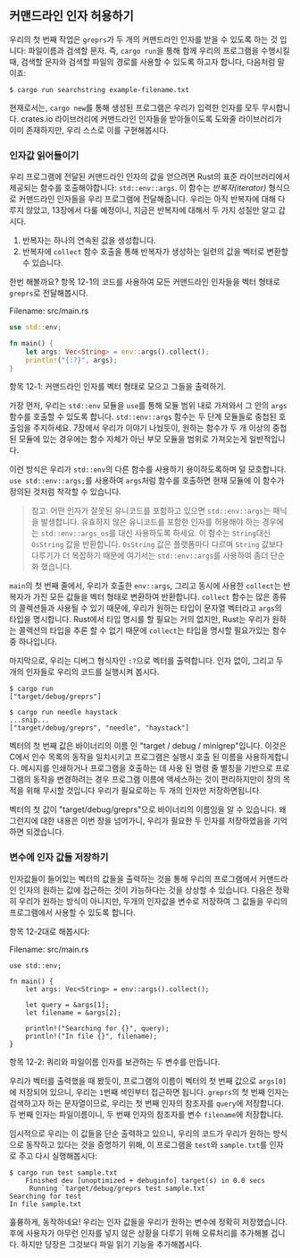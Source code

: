 ## 커맨드라인 인자 허용하기

우리의 첫 번째 작업은 `greprs`가 두 개의 커맨드라인 인자를 받을 수 있도록 하는 것 입니다: 파일이름과 검색할 문자.
즉, `cargo run`을 통해 함께 우리의 프로그램을 수행시킬 때, 검색할 문자와 검색할 파일의 경로를 사용할 수 있도록
하고자 합니다, 다음처럼 말이죠:
 

```text
$ cargo run searchstring example-filename.txt
```

현재로서는, `cargo new`를 통해 생성된 프로그램은 우리가 입력한 인자를 모두 무시합니다. crates.io 라이브러리에
커맨드라인 인자들을 받아들이도록 도와줄 라이브러리가 이미 존재하지만, 우리 스스로 이를 구현해봅시다. 

### 인자값 읽어들이기 

우리 프로그램에 전달된 커맨드라인 인자의 값을 얻으려면 Rust의 표준 라이브러리에서 제공되는 함수를 호출해야합니다:
`std::env::args`. 이 함수는 *반복자(iterator)* 형식으로 커맨드라인 인자들을 우리 프로그램에 전달해줍니다.
우리는 아직 반복자에 대해 다루지 않았고, 13장에서 다룰 예정이니, 지금은 반복자에 대해서 두 가지 성질만 알고 갑시다. 
 
1. 반복자는 하나의 연속된 값을 생성합니다. 
2. 반복자에 `collect` 함수 호출을 통해 반복자가 생성하는 일련의 값을 벡터로 변환할 수 있습니다.

한번 해볼까요? 항목 12-1의 코드를 사용하여 모든 커맨드라인 인자들을 벡터 형태로 `greprs`로 전달해봅시다.

<span class="filename">Filename: src/main.rs</span>

```rust
use std::env;

fn main() {
    let args: Vec<String> = env::args().collect();
    println!("{:?}", args);
}
```

항목 12-1: 커맨드라인 인자를 벡터 형태로 모으고 그들을 출력하기.

가장 먼저, 우리는 `std::env` 모듈을 `use`를 통해 모듈 범위 내로 가져와서 그 안의 `args` 함수를 호출할 수
있도록 합니다. `std::env::args` 함수는 두 단계 모듈들로 중첩된 호출임을 주지하세요. 7장에서 우리가 이야기
나눴듯이, 원하는 함수가 두 개 이상의 중첩된 모듈에 있는 경우에는 함수 자체가 아닌 부모 모듈을 범위로 가져오는게
일반적입니다. 
 

이런 방식은 우리가 `std::env`의 다른 함수를 사용하기 용이하도록하며 덜 모호합니다. `use std::env::args;`를
사용하여 `args`처럼 함수를 호출하면 현재 모듈에 이 함수가 정의된 것처럼 착각할 수 있습니다. 

> 참고: 어떤 인자가 잘못된 유니코드를 포함하고 있으면 `std::env::args`는 패닉을 발생합니다. 유효하지 않은
> 유니코드를 포함한 인자를 허용해야 하는 경우에는 `std::env::args_os`를 대신 사용하도록 하세요. 이 함수는
> `String`대신 `OsString` 값을 반환합니다. `OsString` 값은 플랫폼마다 다르며 `String` 값보다 다루기가
> 더 복잡하기 때문에 여기서는 `std::env::args`를 사용하여 좀더 단순화 했습니다.

`main`의 첫 번째 줄에서, 우리가 호출한 `env::args`, 그리고 동시에 사용한 `collect`는 반복자가 가진 모든
값들을 벡터 형태로 변환하여 반환합니다. `collect` 함수는 많은 종류의 콜렉션들과 사용될 수 있기 때문에, 우리가
원하는 타입이 문자열 벡터라고 `args`의 타입을 명시합니다. Rust에서 타입 명시를 할 필요는 거의 없지만, Rust는
우리가 원하는 콜렉션의 타입을 추론 할 수 없기 때문에 `collect`는 타입을 명시할 필요가있는 함수 중 하나입니다. 
 

마지막으로, 우리는 디버그 형식자인 `:?`으로 벡터를 출력합니다. 인자 없이, 그리고 두 개의 인자들로 우리의 코드를
실행시켜 봅시다. 

```text
$ cargo run
["target/debug/greprs"]

$ cargo run needle haystack
...snip...
["target/debug/greprs", "needle", "haystack"]
```

벡터의 첫 번째 값은 바이너리의 이름 인 "target / debug / minigrep"입니다. 이것은 C에서 인수 목록의 동작을
일치시키고 프로그램은 실행시 호출 된 이름을 사용하게합니다. 메시지를 인쇄하거나 프로그램을 호출하는 데 사용 된 명령 줄 별칭을 기반으로 프로그램의 동작을 변경하려는 경우 프로그램 이름에 액세스하는 것이 편리하지만이 장의 목적을 위해 무시할
것입니다 우리가 필요로하는 두 개의 인자만 저장하면됩니다.
 

벡터의 첫 값이 "target/debug/greprs"으로 바이너리의 이름임을 알 수 있습니다. 왜 그런지에 대한 내용은 이번 장을
넘어가니, 우리가 필요한 두 인자를 저장하였음을 기억하면 되겠습니다.

### 변수에 인자 값들 저장하기

인자값들이 들어있는 벡터의 값들을 출력하는 것을 통해 우리의 프로그램에서 커맨드라인 인자의 원하는 값에 접근하는 것이
가능하다는 것을 상상할 수 있습니다. 다음은 정확히 우리가 원하는 방식이 아니지만, 두개의 인자값을 변수로 저장하여 그
값들을 우리의 프로그램에서 사용할 수 있도록 합니다. 
 
항목 12-2대로 해봅시다:

<span class="filename">Filename: src/main.rs</span>

```rust,should_panic
use std::env;

fn main() {
    let args: Vec<String> = env::args().collect();

    let query = &args[1];
    let filename = &args[2];

    println!("Searching for {}", query);
    println!("In file {}", filename);
}
```

항목 12-2: 쿼리와 파일이름 인자를 보관하는 두 변수를 만듭니다. 

우리가 벡터를 출력했을 때 봤듯이, 프로그램의 이름이 벡터의 첫 번째 값으로 `args[0]`에 저장되어 있으니, 우리는
`1`번째 색인부터 접근하면 됩니다. `greprs`의 첫 번째 인자는 검색하고자 하는 문자열이므로, 우리는 첫 번째 인자의
참조자를 `query`에 저장합니다. 두 번째 인자는 파일이름이니, 두 번째 인자의 참조자를 변수 `filename`에 저장합니다. 
 

임시적으로 우리는 이 값들을 단순 출력하고 있으니, 우리의 코드가 우리가 원하는 방식으로 동작하고 있다는 것을 증명하기
위해, 이 프로그램을 `test`와 `sample.txt`를 인자로 주고 다시 실행해봅시다:

```text
$ cargo run test sample.txt
    Finished dev [unoptimized + debuginfo] target(s) in 0.0 secs
     Running `target/debug/greprs test sample.txt`
Searching for test
In file sample.txt
```

훌륭하게, 동작하네요! 우리는 인자 값들을 우리가 원하는 변수에 정확히 저장했습니다. 후에 사용자가 아무런 인자를 넣지 않은
상황을 다루기 위해 오류처리를 추가해볼 겁니다. 하지만 당장은 그것보다 파일 읽기 기능을 추가해봅시다.

<!-- 업데이트된 원본:
## Accepting Command Line Arguments

Let’s create a new project with, as always, `cargo new`. We’ll call our project
`minigrep` to distinguish it from the `grep` tool that you might already have
on your system.

```text
$ cargo new --bin minigrep
     Created binary (application) `minigrep` project
$ cd minigrep
```

The first task is to make `minigrep` accept its two command line arguments: the
filename and a string to search for. That is, we want to be able to run our
program with `cargo run`, a string to search for, and a path to a file to
search in, like so:

```text
$ cargo run searchstring example-filename.txt
```

Right now, the program generated by `cargo new` cannot process arguments we
give it. Some existing libraries on [Crates.io](https://crates.io/) can help
with writing a program that accepts command line arguments, but because you’re
just learning this concept, let’s implement this capability ourselves.

### Reading the Argument Values

To enable `minigrep` to read the values of command line arguments we pass to
it, we’ll need a function provided in Rust’s standard library, which is
`std::env::args`. This function returns an *iterator* of the command line
arguments that were given to `minigrep`. We haven’t discussed iterators yet
(we’ll cover them fully in Chapter 13), but for now, you only need to know two
details about iterators: iterators produce a series of values, and we can call
the `collect` method on an iterator to turn it into a collection, such as a
vector, containing all the elements the iterator produces.

Use the code in Listing 12-1 to allow your `minigrep` program to read any
command line arguments passed to it and then collect the values into a vector:

<span class="filename">Filename: src/main.rs</span>

```rust
use std::env;

fn main() {
    let args: Vec<String> = env::args().collect();
    println!("{:?}", args);
}
```

<span class="caption">Listing 12-1: Collecting the command line arguments into
a vector and printing them</span>

First, we bring the `std::env` module into scope with a `use` statement so we
can use its `args` function. Notice that the `std::env::args` function is
nested in two levels of modules. As we discussed in Chapter 7, in cases where
the desired function is nested in more than one module, it’s conventional to
bring the parent module into scope rather than the function. By doing so, we
can easily use other functions from `std::env`. It’s also less ambiguous than
adding `use std::env::args` and then calling the function with just `args`,
because `args` might easily be mistaken for a function that’s defined in the
current module.

> ### The `args` Function and Invalid Unicode
>
> Note that `std::env::args` will panic if any argument contains invalid
> Unicode. If your program needs to accept arguments containing invalid
> Unicode, use `std::env::args_os` instead. That function returns an iterator
> that produces `OsString` values instead of `String` values. We’ve chosen to
> use `std::env::args` here for simplicity, because `OsString` values differ
> per platform and are more complex to work with than `String` values.

On the first line of `main`, we call `env::args`, and we immediately use
`collect` to turn the iterator into a vector containing all the values produced
by the iterator. We can use the `collect` function to create many kinds of
collections, so we explicitly annotate the type of `args` to specify that we
want a vector of strings. Although we very rarely need to annotate types in
Rust, `collect` is one function you do often need to annotate because Rust
isn’t able to infer the kind of collection you want.

Finally, we print the vector using the debug formatter, `:?`. Let’s try running
the code first with no arguments and then with two arguments:

```text
$ cargo run
--snip--
["target/debug/minigrep"]

$ cargo run needle haystack
--snip--
["target/debug/minigrep", "needle", "haystack"]
```

Notice that the first value in the vector is `"target/debug/minigrep"`, which
is the name of our binary. This matches the behavior of the arguments list in
C, letting programs use the name by which they were invoked in their execution.
It’s often convenient to have access to the program name in case you want to
print it in messages or change behavior of the program based on what command
line alias was used to invoke the program. But for the purposes of this
chapter, we’ll ignore it and save only the two arguments we need.

### Saving the Argument Values in Variables

Printing the value of the vector of arguments illustrated that the program is
able to access the values specified as command line arguments. Now we need to
save the values of the two arguments in variables so we can use the values
throughout the rest of the program. We do that in Listing 12-2:

<span class="filename">Filename: src/main.rs</span>

```rust,should_panic
use std::env;

fn main() {
    let args: Vec<String> = env::args().collect();

    let query = &args[1];
    let filename = &args[2];

    println!("Searching for {}", query);
    println!("In file {}", filename);
}
```

<span class="caption">Listing 12-2: Creating variables to hold the query
argument and filename argument</span>

As we saw when we printed the vector, the program’s name takes up the first
value in the vector at `args[0]`, so we’re starting at index `1`. The first
argument `minigrep` takes is the string we’re searching for, so we put a
reference to the first argument in the variable `query`. The second argument
will be the filename, so we put a reference to the second argument in the
variable `filename`.

We temporarily print the values of these variables to prove that the code is
working as we intend. Let’s run this program again with the arguments `test`
and `sample.txt`:

```text
$ cargo run test sample.txt
   Compiling minigrep v0.1.0 (file:///projects/minigrep)
    Finished dev [unoptimized + debuginfo] target(s) in 0.0 secs
     Running `target/debug/minigrep test sample.txt`
Searching for test
In file sample.txt
```

Great, the program is working! The values of the arguments we need are being
saved into the right variables. Later we’ll add some error handling to deal
with certain potential erroneous situations, such as when the user provides no
arguments; for now, we’ll ignore that situation and work on adding file-reading
capabilities instead.
-->
